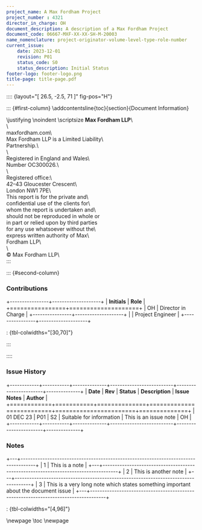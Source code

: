 ```yaml
---
project_name: A Max Fordham Project
project_number : 4321
director_in_charge: OH
document_description: A description of a Max Fordham Project
document_code: 06667-MXF-XX-XX-SH-M-20003
name_nomenclature: project-originator-volume-level-type-role-number
current_issue:
    date: 2023-12-01
    revision: P01
    status_code: S0
    status_description: Initial Status
footer-logo: footer-logo.png
title-page: title-page.pdf
---
```


:::: {layout="[ 26.5, -2.5, 71 ]" fig-pos="H"}

::: {#first-column}
\addcontentsline{toc}{section}{Document Information}

\justifying \noindent \scriptsize __Max Fordham LLP__\                      
\                                         
maxfordham.com\                           
Max Fordham LLP is a Limited Liability\   
Partnership.\                             
\                                         
Registered in England and Wales\          
Number OC300026.\                         
\                                         
Registered office:\                       
42–43 Gloucester Crescent\                
London NW1 7PE\                           
This report is for the private and\       
confidential use of the clients for\      
whom the report is undertaken and\     
should not be reproduced in whole or\
in part or relied upon by third parties\
for any use whatsoever without the\       
express written authority of Max\         
Fordham LLP\                              
\                                         
© Max Fordham LLP\      
:::

::: {#second-column}


### Contributions

+----------------+--------------------+
| **Initials**   | **Role**           |
+================+====================+
| OH             | Director in Charge |
+----------------+--------------------+
|                | Project Engineer   |
+----------------+--------------------+

: {tbl-colwidths="[30,70]"}

:::

::::

### Issue History

+------------+-----------+--------------+--------------------------+-----------------------+--------------+
| **Date**   | **Rev**   | **Status**   | **Description**          | **Issue Notes**       | **Author**   |
+============+===========+==============+==========================+=======================+==============+
| 01 DEC 23  | P01       | S2           | Suitable for information | This is an issue note | OH           |
+------------+-----------+--------------+--------------------------+-----------------------+--------------+



### Notes

+---+------------------------------------------------------------------------------------+
| 1 | This is a note                                                                     |
+---+------------------------------------------------------------------------------------+
| 2 | This is another note                                                               |
+---+------------------------------------------------------------------------------------+
| 3 | This is a very long note which states something important about the document issue |
+---+------------------------------------------------------------------------------------+

: {tbl-colwidths="[4,96]"}


\newpage
\toc
\newpage
